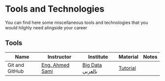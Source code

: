 # Tools and Technologies

You can find here some miscellaneous tools and technologies that you would hilghly need alingside your career

## Tools
| Name | Instructor | Institute | Material | Notes |
| ---- | ---------- | --------- | -------- | ----- |
| Git and GitHub | [Eng. Ahmed Sami ](https://www.linkedin.com/in/ahmed-sami-a173138/) | [Big Data بالعربي](https://www.youtube.com/@bigdata4756) | [Tutorial](https://www.youtube.com/watch?v=Q6G-J54vgKc&t=7754s) | |


